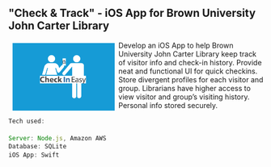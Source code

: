 ##  "Check & Track" - iOS App for Brown University John Carter Library

<a href=""><img src="img/logo.png" align="left" hspace="8" vspace="4" width="40%"></a>

Develop an iOS App to help Brown University John Carter Library keep track of visitor info and check-in history. Provide neat and functional UI for quick checkins. Store divergent profiles for each visitor and group. Librarians have higher access to view visitor and group’s visiting history. Personal info stored securely.


```js
Tech used: 

Server: Node.js, Amazon AWS
Database: SQLite 
iOS App: Swift

